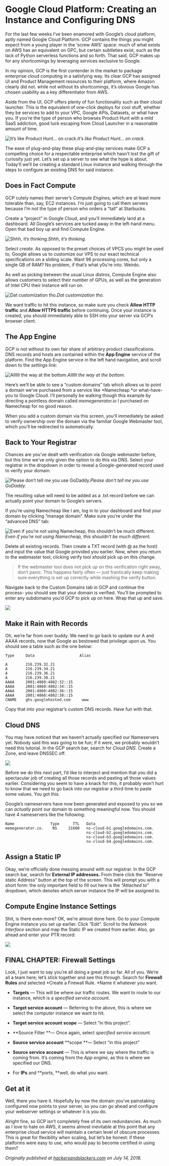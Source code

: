 
# Google Cloud Platform: Creating an Instance and Configuring DNS



For the last few weeks I’ve been enamored with Google’s cloud platform, aptly named Google Cloud Platform. GCP contains the things you might expect from a young player in the ‘screw AWS’ space: much of what exists on AWS has an equivalent on GPC, but certain subtleties exist, such as the lack of Python serverless functions and so forth. That said, GCP makes up for any shortcomings by leveraging services exclusive to Google.

In my opinion, GCP is the first contender in the market to package enterprise cloud computing in a satisfying way. Its clear GCP has assigned UI and Product Management resources to their platform, where Amazon clearly did not. while not without its shortcomings, it’s obvious Google has chosen usability as a key differentiator from AWS.

Aside from the UI, GCP offers plenty of fun functionality such as their cloud launcher. This is the equivalent of one-click deploys for cool stuff, whether they be services to add to your VPC, Google APIs, Datasets, or what have you. If you’re the type of person who browses Product Hunt with a mild SaaS addiction, good luck escaping from Cloud Launcher in a reasonable amount of time.

![It’s like Product Hunt… on crack.](https://cdn-images-1.medium.com/max/2292/0*UxWLRPRNPkxqjFpr.gif)*It’s like Product Hunt… on crack.*

The ease of plug-and-play these plug-and-play services make GCP a compelling choice for a respectable enterprise which hasn’t lost the gift of curiosity just yet. Let’s set up a server to see what the hype is about. Today’ll we’ll be creating a standard Linux instance and walking through the steps to configure an existing DNS for said instance.

## Does in Fact Compute

GCP cutely names their server’s *Compute Engines,* which are at least more tolerable than, say, EC2 instances. I’m just going to call them servers because I’m not the type of person who orders a “tall” at Starbucks.

Create a “project” in Google Cloud, and you’ll immediately land at a dashboard. All Google’s services are tucked away in the left-hand menu. Open that bad boy up and find Compute Engine.

![Shhh, it’s thinking.](https://cdn-images-1.medium.com/max/2640/1*UcKGdjHlmlLtHSCF0SonZg.gif)*Shhh, it’s thinking.*

Select *create*. As opposed to the preset choices of VPCS you might be used to, Google allows us to customize our VPS to our exact technical specifications on a sliding scale. Want 96 processing cores, but only a single GB of RAM? No problem, if that’s what y0u’re into. Weirdo.

As well as picking between the usual Linux distros, Compute Engine also allows customers to select their number of GPUs, as well as the generation of Intel CPU their instance will run on.

![Dat customization tho.](https://cdn-images-1.medium.com/max/3416/0*jVMDKSdIx-zogP23.png)*Dat customization tho.*

We want traffic to hit this instance, so make sure you check **Allow HTTP** **traffic** and **Allow HTTPS traffic** before continuing. Once your instance is created, you should immediately able to SSH into your server via GCP’s browser client.

## The App Engine

GCP is not without its own fair share of arbitrary product classifications. DNS records and hosts are contained within the **App Engine** service of the platform. Find the App Engine service in the left hand navigation, and scroll down to the *settings* link:

![Allllll the way at the bottom.](https://cdn-images-1.medium.com/max/3712/0*RDCFkNqArF5LfZ_k.png)*Allllll the way at the bottom.*

Here’s we’ll be able to see a “custom domains” tab which allows us to point a domain we’ve purchased from a service like *Namecheap *or what-have-you to Google Cloud. I’ll personally be walking though this example by directing a pointless domain called *memegenerator.io* I purchased on Namecheap for no good reason.

When you add a custom domain via this screen, you’ll immediately be asked to verify ownership over the domain via the familiar Google Webmaster tool, which you’ll be redirected to automatically.

## Back to Your Registrar

Chances are you’ve dealt with verification via Google webmaster before, but this time we’ve only given the option to do this via DNS. Select your registrar in the dropdown in order to reveal a Google-generated record used to verify your domain.

![Please don’t tell me you use GoDaddy.](https://cdn-images-1.medium.com/max/3864/0*QuKb8DD3WgCy4Rvd.png)*Please don’t tell me you use GoDaddy.*

The resulting value will need to be added as a .txt record before we can actually point your domain to Google’s servers.

If you’re using Namecheap like I am, log in to your dashboard and find your domain by clicking “manage domain”. Make sure you’re under the “advanced DNS” tab:

![Even if you’re not using Namecheap, this shouldn’t be much different.](https://cdn-images-1.medium.com/max/3368/1*dKYWuVZn7CvVgOuUpiAOVg.png)*Even if you’re not using Namecheap, this shouldn’t be much different.*

Delete all existing records. Then create a TXT record (with @ as the host) and input the value that Google provided you earlier. Now, when you return to the webmaster tool, clicking verify tool *should* pick up on this change.
> If the webmaster tool does not pick up on this verification right away, don’t panic. This happens fairly often — just frantically keep making sure everything is set up correctly while mashing the verify button.

Navigate back to the Custom Domains tab in GCP and continue the process- you should see that your domain is verified. You’ll be prompted to enter any subdomains you’d GCP to pick up on here. Wrap that up and save.

![](https://cdn-images-1.medium.com/max/2064/0*Wrjrq56eg5D1tp2Q.png)

## Make it Rain with Records

Oh, we’re far from over buddy. We need to go back to update our A and AAAA records, now that Google as bestowed that privilege upon us. You should see a table such as the one below:

    Type     Data                    Alias

    A        216.239.32.21
    A        216.239.34.21 
    A        216.239.36.21 
    A        216.239.38.21 
    AAAA     2001:4860:4802:32::15 
    AAAA     2001:4860:4802:34::15 
    AAAA     2001:4860:4802:36::15 
    AAAA     2001:4860:4802:38::15 
    CNAME    ghs.googlehosted.com     www

Copy that into your registrar’s custom DNS records. Have fun with that.

## Cloud DNS

You may have noticed that we haven’t actually specified our Nameservers yet. Nobody said this was going to be fun; if it were, we probably wouldn’t need this tutorial. In the GCP search bar, search for *Cloud DNS*. Create a Zone, and leave DNSSEC off.

![](https://cdn-images-1.medium.com/max/2076/0*zU_lbiW1oWFiLXUC.png)

Before we do this next part, I’d like to interject and mention that you did a spectacular job of creating all those records and pasting all those values earlier. Considering you seem to have a knack for this, it probably won’t hurt to know that we need to go back into our registrar a third time to paste some values. You got this.

Google’s nameservers have now been generated and exposed to you so we can *actually* point our domain to something meaningful now. You should have 4 nameservers like the following:

    Name                Type      TTL   Data 
    memegenerator.io.    NS     21600   ns-cloud-b1.googledomains.com. 
                                        ns-cloud-b2.googledomains.com.
                                        ns-cloud-b3.googledomains.com.
                                        ns-cloud-b4.googledomains.com.

## Assign a Static IP

Okay, we’re officially done messing around with our registrar. In the GCP search bar, search for **External IP addresses.** From there click the “Reserve static Address” button at the top of the screen. This will prompt you with a short form: the only important field to fill out here is the *“Attached to”* dropdown, which denotes which server instance the IP will be assigned to.

## Compute Engine Instance Settings

Shit, is there even more? OK, we’re almost done here. Go to your Compute Engine instance you set up earlier. Click “Edit”. Scroll to the *Network Interface* section and map the Static IP we created from earlier. Also, go ahead and enter your PTR record:

![](https://cdn-images-1.medium.com/max/3056/0*ttJSisKEHK_zH0xy.png)

## FINAL CHAPTER: Firewall Settings

Look, I just want to say you’re all doing a great job so far. All of you. We’re all a team here; let’s stick together and see this through. Search for **Firewall Rules** and selected *Create a Firewall Rule. *Name it whatever you want.

* **Targets** — This will be where our traffic routes. We want to route to our instance, which is a *specified service account.*

* **Target service account** — Referring to the above, this is where we select the computer instance we want to hit.

* **Target service account** **scope** — Select “in this project”.

* **Source Filter **— Once again, select *specified service account.*

* **Source service account** **scope **— Select “in this project”

* **Source service account** — This is where we say where the traffic is coming from. It’s coming from the *App engine*, as this is where we specified our DNS.

* For **IPs** and **ports, **well, do what you want.

## Get at it

Well, there you have it. Hopefully by now the domain you’ve painstaking configured now points to your server, so you can go ahead and configure your webserver settings or whatever it is you do.

Alright fine, so GCP isn’t completely free of its own redundancies. As much as I love to hate on AWS, it seems almost inevitable at this point that any enterprise cloud service will maintain a certain level of obscure processes. This is great for flexibility when scaling, but let’s be honest: if these platforms were easy to use, who would pay to become certified in using them?

*Originally published at [hackersandslackers.com](https://hackersandslackers.com/setting-up-dns-with-google-cloud-platform/) on July 14, 2018.*
